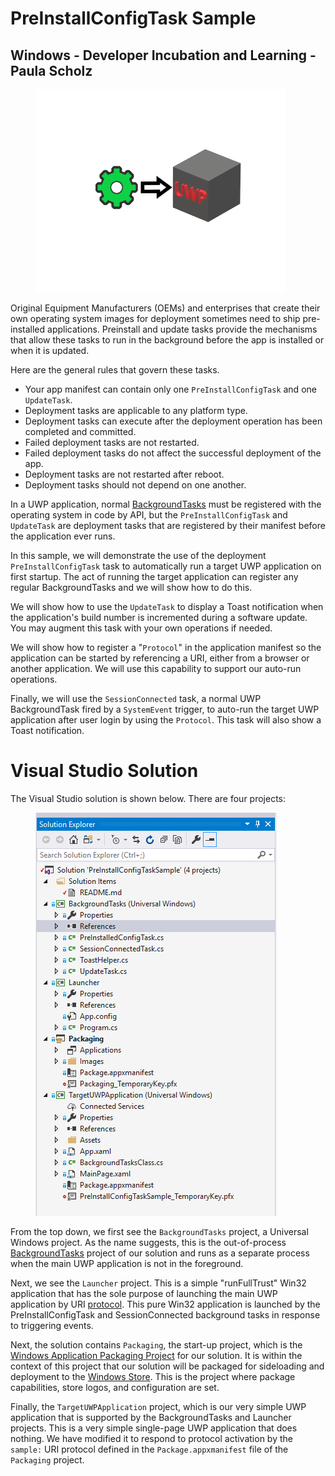 # PreInstallConfigTask Sample
## Windows - Developer Incubation and Learning - Paula Scholz

<figure>
  <img src="docimages/PreInstallConfigTaskBadge.png" alt="Pre-Install Config Task"/>
</figure>
Original Equipment Manufacturers (OEMs) and enterprises that create their own operating system images for deployment sometimes need to ship pre-installed applications.  Preinstall and update tasks provide the mechanisms that allow these tasks to run in the background before the app is installed or when it is updated.

Here are the general rules that govern these tasks.
  *  Your app manifest can contain only one `PreInstallConfigTask` and one `UpdateTask`.
  *  Deployment tasks are applicable to any platform type.
  *  Deployment tasks can execute after the deployment operation has been completed and committed.
  *  Failed deployment tasks are not restarted.
  *  Failed deployment tasks do not affect the successful deployment of the app.
  *  Deployment tasks are not restarted after reboot.
  *  Deployment tasks should not depend on one another.

In a UWP application, normal [BackgroundTasks](https://docs.microsoft.com/en-us/windows/uwp/launch-resume/support-your-app-with-background-tasks "Support your app with background tasks") must be registered with the operating system in code by API, but the `PreInstallConfigTask` and `UpdateTask` are deployment tasks that are registered by their manifest before the application ever runs.

In this sample, we will demonstrate the use of the deployment `PreInstallConfigTask` task to automatically run a target UWP application on first startup.  The act of running the target application can register any regular BackgroundTasks and we will show how to do this.

We will show how to use the `UpdateTask` to display a Toast notification when the application's build number is incremented during a software update.  You may augment this task with your own operations if needed.

We will show how to register a "`Protocol`" in the application manifest so the application can be started by referencing a URI, either from a browser or another application.  We will use this capability to support our auto-run operations.

Finally, we will use the `SessionConnected` task, a normal UWP BackgroundTask fired by a `SystemEvent` trigger, to auto-run the target UWP application after user login by using the `Protocol`.  This task will also show a Toast notification.

# Visual Studio Solution

The Visual Studio solution is shown below.  There are four projects:
<figure>
  <img src="docimages/VisualStudioSolution.png" alt="Visual Studio Solution"/>
</figure>

From the top down, we first see the `BackgroundTasks` project, a Universal Windows project. As the name suggests, this is the out-of-process [BackgroundTasks](https://docs.microsoft.com/en-us/windows/uwp/launch-resume/create-and-register-a-background-task "Create and register an out-of-process background task") project of our solution and runs as a separate process when the main UWP application is not in the foreground.

Next, we see the `Launcher` project.  This is a simple "runFullTrust" Win32 application that has the sole purpose of launching the main UWP application by URI [protocol](https://msdn.microsoft.com/en-us/magazine/mt842502.aspx "Protocol Registration and Activation in UWP Apps").  This pure Win32 application is launched by the PreInstallConfigTask and SessionConnected background tasks in response to triggering events.

Next, the solution contains `Packaging`, the start-up project, which is the [Windows Application Packaging Project](https://docs.microsoft.com/en-us/windows/uwp/porting/desktop-to-uwp-packaging-dot-net) for our solution.  It is within the context of this project that our solution will be packaged for sideloading and deployment to the [Windows Store](https://www.microsoft.com/en-us/store/apps/windows).  This is the project where package capabilities, store logos, and configuration are set.

Finally, the `TargetUWPApplication` project, which is our very simple UWP application that is supported by the BackgroundTasks and Launcher projects.  This is a very simple single-page UWP application that does nothing. We have modified it to respond to protocol activation by the `sample:` URI protocol defined in the `Package.appxmanifest` file of the `Packaging` project.